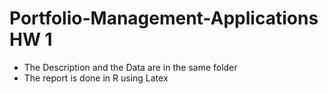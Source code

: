 # Portfolio-Management-Applications HW 1
- The Description and the Data are in the same folder
- The report is done in R using Latex 
